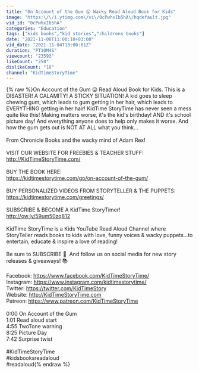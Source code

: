```yaml
---
title: "On Account of the Gum 😛 Wacky Read Aloud Book for Kids"
image: "https:\/\/i.ytimg.com\/vi\/0cPwhxIb5hA\/hqdefault.jpg"
vid_id: "0cPwhxIb5hA"
categories: "Education"
tags: ["kids books","kid stories","childrens books"]
date: "2021-11-08T11:00:10+03:00"
vid_date: "2021-11-04T13:00:01Z"
duration: "PT10M4S"
viewcount: "23593"
likeCount: "250"
dislikeCount: "18"
channel: "KidTimeStoryTime"
---
```

{% raw %}On Account of the Gum 😛 Read Aloud Book for Kids. This is a DISASTER! A CALAMITY! A STICKY SITUATION!  A kid goes to sleep chewing gum, which leads to gum getting in her hair, which leads to EVERYTHING getting in her hair! KidTime StoryTime has never seen a mess quite like this! Making  matters worse, it's the kid's birthday!  AND it's school picture day!  And everything anyone does to help only makes it worse.  And how the gum gets out is NOT AT ALL what you think...<br /><br />From Chronicle Books and the wacky mind of Adam Rex!<br /><br />VISIT OUR WEBSITE FOR FREEBIES &amp; TEACHER STUFF:<br /><a rel="nofollow" target="blank" href="http://KidTimeStoryTime.com/">http://KidTimeStoryTime.com/</a><br /><br />BUY THE BOOK HERE:<br /><a rel="nofollow" target="blank" href="https://kidtimestorytime.com/go/on-account-of-the-gum/">https://kidtimestorytime.com/go/on-account-of-the-gum/</a><br /><br />BUY PERSONALIZED VIDEOS FROM STORYTELLER &amp; THE PUPPETS:<br /><a rel="nofollow" target="blank" href="https://kidtimestorytime.com/greetings/">https://kidtimestorytime.com/greetings/</a><br /><br />SUBSCRIBE &amp; BECOME A KidTime StoryTimer! <br /><a rel="nofollow" target="blank" href="http://ow.ly/59um50zq812">http://ow.ly/59um50zq812</a><br /><br />KidTime StoryTime is a Kids YouTube Read Aloud Channel where StoryTeller reads books to kids with love, funny voices &amp; wacky puppets...to entertain, educate &amp; inspire a love of reading! <br /><br />Be sure to SUBSCRIBE 🥰  And follow us on social media for new story releases &amp; giveaways! 📚<br /><br />Facebook: <a rel="nofollow" target="blank" href="https://www.facebook.com/KidTimeStoryTime/">https://www.facebook.com/KidTimeStoryTime/</a><br />Instagram: <a rel="nofollow" target="blank" href="https://www.instagram.com/kidtimestorytime/">https://www.instagram.com/kidtimestorytime/</a><br />Twitter: <a rel="nofollow" target="blank" href="https://twitter.com/KidTimeStory">https://twitter.com/KidTimeStory</a><br />Website: <a rel="nofollow" target="blank" href="http://KidTimeStoryTime.com">http://KidTimeStoryTime.com</a><br />Patreon: <a rel="nofollow" target="blank" href="https://www.patreon.com/KidTimeStoryTime">https://www.patreon.com/KidTimeStoryTime</a><br /><br />0:00 On Account of the Gum<br />1:01 Read aloud start<br />4:55 TwoTone warning<br />8:25 Picture Day<br />7:42 Surprise twist<br /><br />#KidTimeStoryTime<br />#kidsbooksreadaloud<br />#readaloud{% endraw %}
